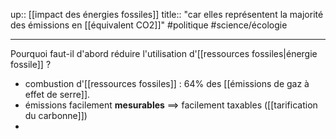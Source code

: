 up:: [[impact des énergies fossiles]]
title:: "car elles représentent la majorité des émissions en [[équivalent CO2]]"
#politique #science/écologie 

---

Pourquoi faut-il d'abord réduire l'utilisation d'[[ressources fossiles|énergie fossile]] ? 
 - combustion d'[[ressources fossiles]] : 64% des [[émissions de gaz à effet de serre]].
 - émissions facilement **mesurables** $\implies$ facilement taxables ([[tarification du carbonne]])
 - 
